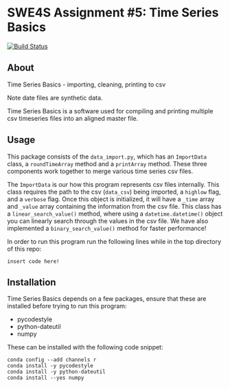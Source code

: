 # SWE4S Assignment \#5: Time Series Basics

[![Build Status](https://travis-ci.com/cu-swe4s-fall-2019/time-series-basics-tlfobe.svg?branch=master)](https://travis-ci.com/cu-swe4s-fall-2019/time-series-basics-tlfobe)

## About

Time Series Basics - importing, cleaning, printing to csv

Note date files are synthetic data. 

Time Series Basics is a software used for compiling and printing multiple csv timeseries files into an aligned master file.

## Usage

This package consists of the `data_import.py`, which has an `ImportData` class, a `roundTimeArray` method and a `printArray` method. These three components work together to merge various time series csv files.

The `ImportData` is our how this program represents csv files internally. This class requires the path to the csv (`data_csv`) being imported, a `highlow` flag, and a `verbose` flag. Once this object is initialized, it will have a `_time` array and `_value` array containing the information from the csv file. This class has a `linear_search_value()` method, where using a `datetime.datetime()` object you can linearly search through the values in the csv file. We have also implemented a `binary_search_value()` method for faster performance! 

In order to run this program run the following lines while in the top directory of this repo:

```
insert code here!
```

## Installation

Time Series Basics depends on a few packages, ensure that these are installed before trying to run this program:
- pycodestyle
- python-dateutil
- numpy

These can be installed with the following code snippet:
```
conda config --add channels r
conda install -y pycodestyle
conda install -y python-dateutil
conda install --yes numpy
```
